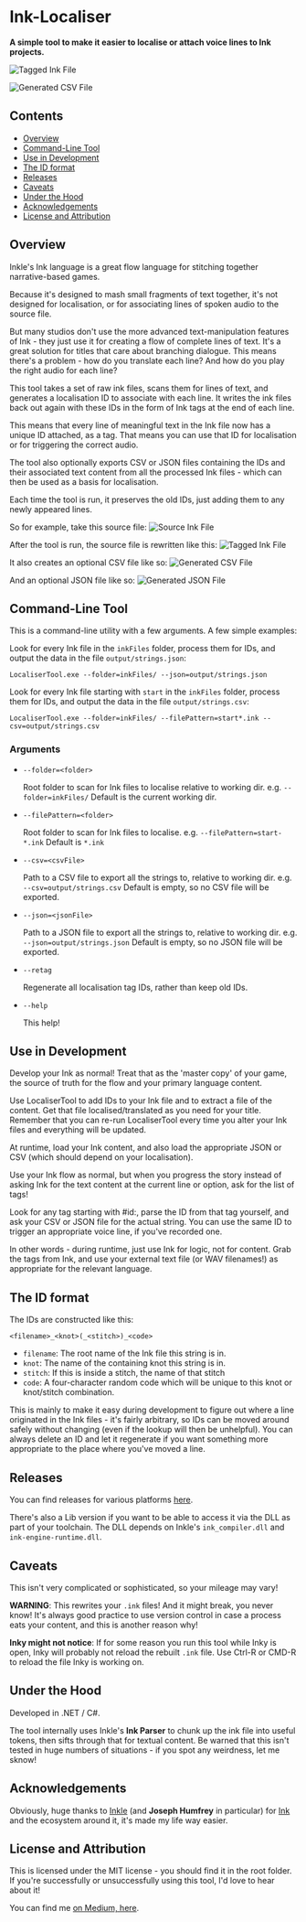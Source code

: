 # Ink-Localiser

**A simple tool to make it easier to localise or attach voice lines to Ink projects.**

![Tagged Ink File](docs/demo-tagged.png)

![Generated CSV File](docs/demo-csv.png)

## Contents
- [Overview](#overview)
- [Command-Line Tool](#command-line-tool)
- [Use in Development](#use-in-development)
- [The ID format](#the-id-format)
- [Releases](#releases)
- [Caveats](#caveats)
- [Under the Hood](#under-the-hood)
- [Acknowledgements](#acknowledgements)
- [License and Attribution](#license-and-attribution)

## Overview

Inkle's Ink language is a great flow language for stitching together narrative-based games.

Because it's designed to mash small fragments of text together, it's not designed for localisation, or for associating lines of spoken audio to the source file.

But many studios don't use the more advanced text-manipulation features of Ink - they just use it for creating a flow of complete lines of text. It's a great solution for titles that care about branching dialogue. This means there's a problem - how do you translate each line? And how do you play the right audio for each line?

This tool takes a set of raw ink files, scans them for lines of text, and generates a localisation ID to associate with each line. It writes the ink files back out again with these IDs in the form of Ink tags at the end of each line.

This means that every line of meaningful text in the Ink file now has a unique ID attached, as a tag. That means you can use that ID for localisation or for triggering the correct audio.

The tool also optionally exports CSV or JSON files containing the IDs and their associated text content from all the processed Ink files - which can then be used as a basis for localisation.

Each time the tool is run, it preserves the old IDs, just adding them to any newly appeared lines.

So for example, take this source file:
![Source Ink File](docs/demo-plain.png)

After the tool is run, the source file is rewritten like this:
![Tagged Ink File](docs/demo-tagged.png)

It also creates an optional CSV file like so:
![Generated CSV File](docs/demo-csv.png)

And an optional JSON file like so:
![Generated JSON File](docs/demo-json.png)

## Command-Line Tool
This is a command-line utility with a few arguments. A few simple examples:

Look for every Ink file in the `inkFiles` folder, process them for IDs, and output the data in the file `output/strings.json`:

`LocaliserTool.exe --folder=inkFiles/ --json=output/strings.json`

Look for every Ink file starting with `start` in the `inkFiles` folder, process them for IDs, and output the data in the file `output/strings.csv`:

`LocaliserTool.exe --folder=inkFiles/ --filePattern=start*.ink --csv=output/strings.csv`

### Arguments
* `--folder=<folder>`
    
    Root folder to scan for Ink files to localise relative to working dir. 
    e.g. `--folder=inkFiles/` 
    Default is the current working dir.

* `--filePattern=<folder>`

    Root folder to scan for Ink files to localise.
    e.g. `--filePattern=start-*.ink`
    Default is `*.ink`

* `--csv=<csvFile>`

    Path to a CSV file to export all the strings to, relative to working dir.
    e.g. `--csv=output/strings.csv`
    Default is empty, so no CSV file will be exported.

* `--json=<jsonFile>`

    Path to a JSON file to export all the strings to, relative to working dir.
    e.g. `--json=output/strings.json`
    Default is empty, so no JSON file will be exported.

* `--retag`

    Regenerate all localisation tag IDs, rather than keep old IDs.

* `--help`

    This help!

## Use in Development
Develop your Ink as normal! Treat that as the 'master copy' of your game, the source of truth for the flow and your primary language content.

Use LocaliserTool to add IDs to your Ink file and to extract a file of the content. Get that file localised/translated as you need for your title. Remember that you can re-run LocaliserTool every time you alter your Ink files and everything will be updated.

At runtime, load your Ink content, and also load the appropriate JSON or CSV (which should depend on your localisation). 

Use your Ink flow as normal, but when you progress the story instead of asking Ink for the text content at the current line or option, ask for the list of tags! 

Look for any tag starting with #id:, parse the ID from that tag yourself, and ask your CSV or JSON file for the actual string. You can use the same ID to trigger an appropriate voice line, if you've recorded one.

In other words - during runtime, just use Ink for logic, not for content. Grab the tags from Ink, and use your external text file (or WAV filenames!) as appropriate for the relevant language.

## The ID format

The IDs are constructed like this:

`<filename>_<knot>(_<stitch>)_<code>`

* `filename`: The root name of the Ink file this string is in.
* `knot`: The name of the containing knot this string is in.
* `stitch`: If this is inside a stitch, the name of that stitch
* `code`: A four-character random code which will be unique to this knot or knot/stitch combination.

This is mainly to make it easy during development to figure out where a line originated in the Ink files - it's fairly arbitrary, so IDs can be moved around safely without changing (even if the lookup will then be unhelpful). You can always delete an ID and let it regenerate if you want something more appropriate to the place where you've moved a line.

## Releases
You can find releases for various platforms [here](https://github.com/wildwinter/Ink-Localiser/releases
).

There's also a Lib version if you want to be able to access it via the DLL as part of your toolchain. The DLL depends on Inkle's `ink_compiler.dll` and `ink-engine-runtime.dll`.

## Caveats
This isn't very complicated or sophisticated, so your mileage may vary!

**WARNING**: This rewrites your `.ink` files! And it might break, you never know! It's always good practice to use version control in case a process eats your content, and this is another reason why!

**Inky might not notice**: If for some reason you run this tool while Inky is open, Inky will probably not reload the rebuilt `.ink` file. Use Ctrl-R or CMD-R to reload the file Inky is working on.

## Under the Hood
Developed in .NET / C#.

The tool internally uses Inkle's **Ink Parser** to chunk up the ink file into useful tokens, then sifts through that for textual content. Be warned that this isn't tested in huge numbers of situations - if you spot any weirdness, let me sknow!

## Acknowledgements
Obviously, huge thanks to [Inkle](https://www.inklestudios.com/) (and **Joseph Humfrey** in particular) for [Ink](https://www.inklestudios.com/ink/) and the ecosystem around it, it's made my life way easier.

## License and Attribution
This is licensed under the MIT license - you should find it in the root folder. If you're successfully or unsuccessfully using this tool, I'd love to hear about it!

You can find me [on Medium, here](https://wildwinter.medium.com/).